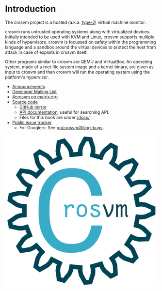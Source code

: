 # Introduction

The crosvm project is a hosted (a.k.a.
[type-2](https://en.wikipedia.org/wiki/Hypervisor#Classification)) virtual machine monitor.

crosvm runs untrusted operating systems along with virtualized devices. Initially intended to be
used with KVM and Linux, crosvm supports multiple kinds of hypervisors. crosvm is focussed on safety
within the programming language and a sandbox around the virtual devices to protect the host from
attack in case of exploits in crosvm itself.

Other programs similar to crosvm are QEMU and VirtualBox. An operating system, made of a root file
system image and a kernel binary, are given as input to crosvm and then crosvm will run the
operating system using the platform's hypervisor.

- [Announcements](https://groups.google.com/a/chromium.org/g/crosvm-announce)
- [Developer Mailing List](https://groups.google.com/a/chromium.org/g/crosvm-dev)
- [#crosvm on matrix.org](https://matrix.to/#/#crosvm:matrix.org)
- [Source code](https://chromium.googlesource.com/crosvm/crosvm/)
  - [GitHub mirror](https://github.com/google/crosvm)
  - [API documentation](https://crosvm.dev/doc/crosvm/), useful for searching API.
  - Files for this book are under
    [/docs/](https://chromium.googlesource.com/crosvm/crosvm/+/HEAD/docs/).
- [Public issue tracker](https://issuetracker.google.com/issues?q=status:open%20componentid:1161302)
  - For Googlers: See [go/crosvm#filing-bugs](https://goto.google.com/crosvm#filing-bugs).

![logo](./logo.svg)

